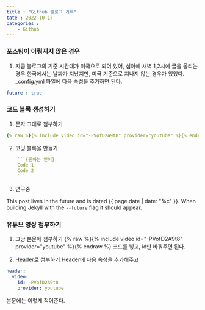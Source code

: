 ```yaml
---
title : "Github 블로그 기록"
tate : 2022-10-17
categories : 
    - Github
---
```

### 포스팅이 이뤄지지 않은 경우
1. 지금 블로그의 기준 시간대가 미국으로 되어 있어, 심야에 새벽 1,2시에 글을 올리는 경우 한국에서는 날짜가 지났지만, 미국 기준으로 지나지 않는 경우가 있었다. 
_config.yml 파일에 다음 속성을 추가하면 된다.
```yaml
future : true
```

### 코드 블록 생성하기
1. 문자 그대로 첨부하기 
```yaml
{% raw %}{% include video id="-PVofD2A9t8" provider="youtube" %}{% endraw %}
```
2. 코딩 블록을 만들기
```yaml
    ```{원하는 언어}
    Code 1
    Code 2
    ```
```

3. 연구중

This post lives in the future and is dated {{ page.date | date: "%c" }}. When building Jekyll with the `--future` flag it should appear.


### 유튜브 영상 첨부하기
1. 그냥 본문에 첨부하기
{% raw %}{% include video id="-PVofD2A9t8" provider="youtube" %}{% endraw %}
코드를 넣고, id만 바꿔주면 된다.

2. Header로 첨부하기
Header에 다음 속성을 추가해주고
```yaml
header:
  video:
    id: -PVofD2A9t8 
    provider: youtube
```
본문에는 이렇게 적어준다.

